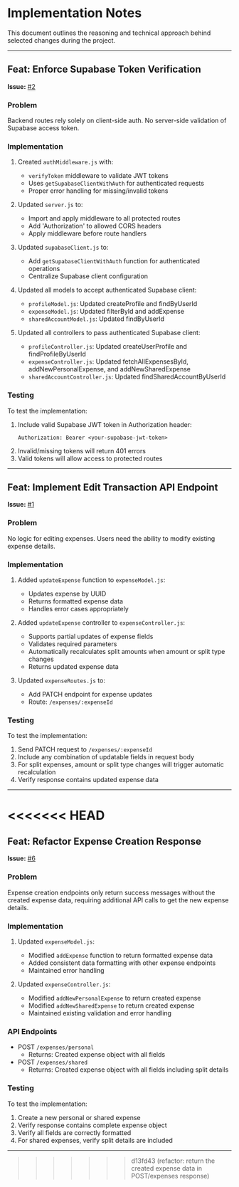 # Implementation Notes

This document outlines the reasoning and technical approach behind selected changes during the project.

---

## Feat: Enforce Supabase Token Verification
**Issue:** [#2](https://github.com/WiseTogether/wisetogether-server/issues/2)

### Problem
Backend routes rely solely on client-side auth. No server-side validation of Supabase access token.

### Implementation
1. Created `authMiddleware.js` with:
   - `verifyToken` middleware to validate JWT tokens
   - Uses `getSupabaseClientWithAuth` for authenticated requests
   - Proper error handling for missing/invalid tokens

2. Updated `server.js` to:
   - Import and apply middleware to all protected routes
   - Add 'Authorization' to allowed CORS headers
   - Apply middleware before route handlers

3. Updated `supabaseClient.js` to:
   - Add `getSupabaseClientWithAuth` function for authenticated operations
   - Centralize Supabase client configuration

4. Updated all models to accept authenticated Supabase client:
   - `profileModel.js`: Updated createProfile and findByUserId
   - `expenseModel.js`: Updated filterById and addExpense
   - `sharedAccountModel.js`: Updated findByUserId

5. Updated all controllers to pass authenticated Supabase client:
   - `profileController.js`: Updated createUserProfile and findProfileByUserId
   - `expenseController.js`: Updated fetchAllExpensesById, addNewPersonalExpense, and addNewSharedExpense
   - `sharedAccountController.js`: Updated findSharedAccountByUserId

### Testing
To test the implementation:
1. Include valid Supabase JWT token in Authorization header:
   ```
   Authorization: Bearer <your-supabase-jwt-token>
   ```
2. Invalid/missing tokens will return 401 errors
3. Valid tokens will allow access to protected routes

---

## Feat: Implement Edit Transaction API Endpoint
**Issue:** [#1](https://github.com/WiseTogether/wisetogether-server/issues/1)

### Problem
No logic for editing expenses. Users need the ability to modify existing expense details.

### Implementation
1. Added `updateExpense` function to `expenseModel.js`:
   - Updates expense by UUID
   - Returns formatted expense data
   - Handles error cases appropriately

2. Added `updateExpense` controller to `expenseController.js`:
   - Supports partial updates of expense fields
   - Validates required parameters
   - Automatically recalculates split amounts when amount or split type changes
   - Returns updated expense data

3. Updated `expenseRoutes.js` to:
   - Add PATCH endpoint for expense updates
   - Route: `/expenses/:expenseId`

### Testing
To test the implementation:
1. Send PATCH request to `/expenses/:expenseId`
2. Include any combination of updatable fields in request body
3. For split expenses, amount or split type changes will trigger automatic recalculation
4. Verify response contains updated expense data

---

<<<<<<< HEAD
=======
## Feat: Refactor Expense Creation Response
**Issue:** [#6](https://github.com/WiseTogether/wisetogether-server/issues/6)

### Problem
Expense creation endpoints only return success messages without the created expense data, requiring additional API calls to get the new expense details.

### Implementation
1. Updated `expenseModel.js`:
   - Modified `addExpense` function to return formatted expense data
   - Added consistent data formatting with other expense endpoints
   - Maintained error handling

2. Updated `expenseController.js`:
   - Modified `addNewPersonalExpense` to return created expense
   - Modified `addNewSharedExpense` to return created expense
   - Maintained existing validation and error handling

### API Endpoints
- POST `/expenses/personal`
  - Returns: Created expense object with all fields
- POST `/expenses/shared`
  - Returns: Created expense object with all fields including split details

### Testing
To test the implementation:
1. Create a new personal or shared expense
2. Verify response contains complete expense object
3. Verify all fields are correctly formatted
4. For shared expenses, verify split details are included

---

>>>>>>> d13fd43 (refactor: return the created expense data in POST/expenses response)
